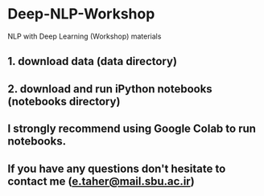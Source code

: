 # Deep-NLP-Workshop
NLP with Deep Learning (Workshop) materials

## 1. download data (data directory)
## 2. download and run iPython notebooks (notebooks directory)

## I strongly recommend using Google Colab to run notebooks.

## If you have any questions don't hesitate to contact me (e.taher@mail.sbu.ac.ir)

